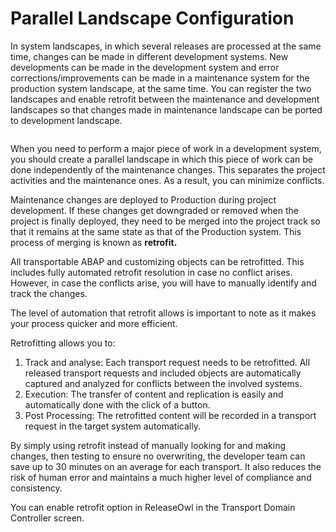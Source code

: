 # Parallel Landscape Configuration

In system landscapes, in which several releases are processed at the same time, changes can be made in different development systems. New developments can be made in the development system and error corrections/improvements can be made in a maintenance system for the production system landscape, at the same time. You can register the two landscapes and enable retrofit between the maintenance and development landscapes so that changes made in maintenance landscape can be ported to development landscape.

<figure><img src="https://www.docs.releaseowl.com/assets/img/parallel-landscape-configuration-1.jpg" alt=""><figcaption></figcaption></figure>

When you need to perform a major piece of work in a development system, you should create a parallel landscape in which this piece of work can be done independently of the maintenance changes. This separates the project activities and the maintenance ones. As a result, you can minimize conflicts.

Maintenance changes are deployed to Production during project development. If these changes get downgraded or removed when the project is finally deployed, they need to be merged into the project track so that it remains at the same state as that of the Production system. This process of merging is known as **retrofit.**

All transportable ABAP and customizing objects can be retrofitted. This includes fully automated retrofit resolution in case no conflict arises. However, in case the conflicts arise, you will have to manually identify and track the changes.

The level of automation that retrofit allows is important to note as it makes your process quicker and more efficient.

Retrofitting allows you to:

1. Track and analyse: Each transport request needs to be retrofitted. All released transport requests and included objects are automatically captured and analyzed for conflicts between the involved systems.
2. Execution: The transfer of content and replication is easily and automatically done with the click of a button.
3. Post Processing: The retrofitted content will be recorded in a transport request in the target system automatically.

By simply using retrofit instead of manually looking for and making changes, then testing to ensure no overwriting, the developer team can save up to 30 minutes on an average for each transport. It also reduces the risk of human error and maintains a much higher level of compliance and consistency.

You can enable retrofit option in ReleaseOwl in the Transport Domain Controller screen.
